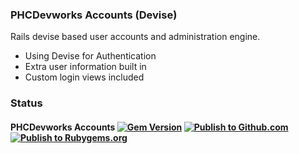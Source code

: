 ### PHCDevworks Accounts (Devise)
  
Rails devise based user accounts and administration engine.  
  
- Using Devise for Authentication
- Extra user information built in
- Custom login views included

### Status

#### PHCDevworks Accounts [![Gem Version](https://badge.fury.io/rb/phcdevworks_accounts.svg)](https://badge.fury.io/rb/phcdevworks_accounts) [![Publish to Github.com](https://github.com/phcdevworks/phcdevworks_accounts/actions/workflows/publish_gem_github_com.yml/badge.svg)](https://github.com/phcdevworks/phcdevworks_accounts/actions/workflows/publish_gem_github_com.yml) [![Publish to Rubygems.org](https://github.com/phcdevworks/phcdevworks_accounts/actions/workflows/publish_gem_rubygems_org.yml/badge.svg)](https://github.com/phcdevworks/phcdevworks_accounts/actions/workflows/publish_gem_rubygems_org.yml)
